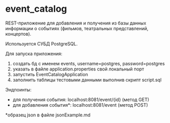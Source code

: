 # event_catalog

REST-приложение для добавления и получения из базы данных информации о событиях (фильмов, театральных представлений, концертов).

Используется СУБД PostgreSQL. 

Для запуска приложения:
1. создать бд с именем events,
   username=postgres,
   password=postgres
2. указать в файле application.properties свой локальный порт
3. запустить EventCatalogApplication
4. заполнить таблицы тестовыми данными выполнив скрипт script.sql

Эндпоинты:
   - для получения события: localhost:8081/event/{id} (метод GET)
   - для добавления события*: localhost:8081/event (метод POST)

*образец json в файле jsonExample.md

